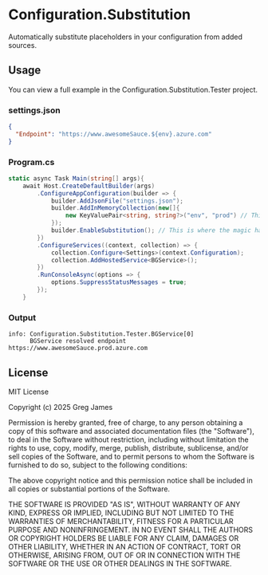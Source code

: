 # Configuration.Substitution
Automatically substitute placeholders in your configuration from added sources.

## Usage
You can view a full example in the Configuration.Substitution.Tester project.
### settings.json
```json
{
  "Endpoint": "https://www.awesomeSauce.${env}.azure.com"
}
```
### Program.cs
```csharp
static async Task Main(string[] args){
    await Host.CreateDefaultBuilder(args)
        .ConfigureAppConfiguration(builder => {
            builder.AddJsonFile("settings.json");
            builder.AddInMemoryCollection(new[]{
                new KeyValuePair<string, string?>("env", "prod") // This can be environmental variables or any other source
            });
            builder.EnableSubstitution(); // This is where the magic happens!
        })
        .ConfigureServices((context, collection) => {
            collection.Configure<Settings>(context.Configuration);
            collection.AddHostedService<BGService>();
        })
        .RunConsoleAsync(options => {
            options.SuppressStatusMessages = true;
        });
    }
```
### Output
```shell
info: Configuration.Substitution.Tester.BGService[0]
      BGService resolved endpoint https://www.awesomeSauce.prod.azure.com
```

## License

MIT License

Copyright (c) 2025 Greg James

Permission is hereby granted, free of charge, to any person obtaining a copy
of this software and associated documentation files (the "Software"), to deal
in the Software without restriction, including without limitation the rights
to use, copy, modify, merge, publish, distribute, sublicense, and/or sell
copies of the Software, and to permit persons to whom the Software is
furnished to do so, subject to the following conditions:

The above copyright notice and this permission notice shall be included in all
copies or substantial portions of the Software.

THE SOFTWARE IS PROVIDED "AS IS", WITHOUT WARRANTY OF ANY KIND, EXPRESS OR
IMPLIED, INCLUDING BUT NOT LIMITED TO THE WARRANTIES OF MERCHANTABILITY,
FITNESS FOR A PARTICULAR PURPOSE AND NONINFRINGEMENT. IN NO EVENT SHALL THE
AUTHORS OR COPYRIGHT HOLDERS BE LIABLE FOR ANY CLAIM, DAMAGES OR OTHER
LIABILITY, WHETHER IN AN ACTION OF CONTRACT, TORT OR OTHERWISE, ARISING FROM,
OUT OF OR IN CONNECTION WITH THE SOFTWARE OR THE USE OR OTHER DEALINGS IN THE
SOFTWARE.
